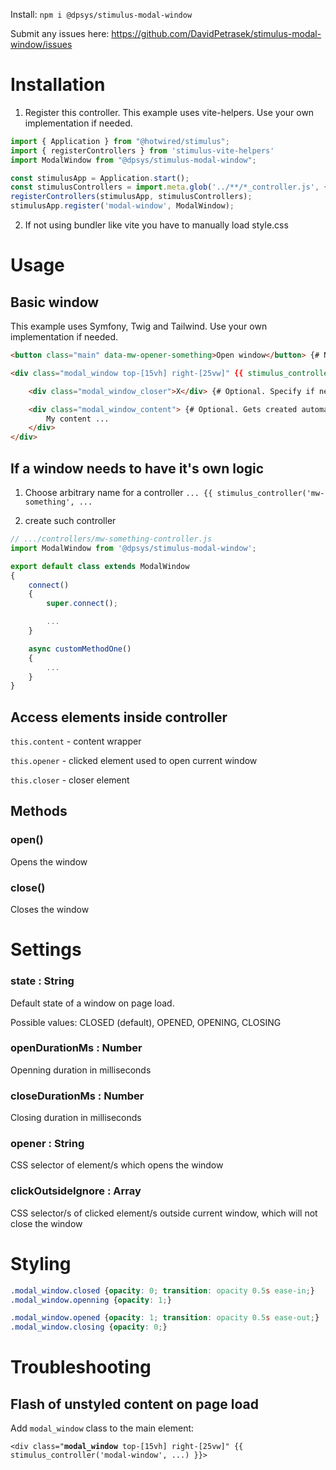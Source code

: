 Install: `npm i @dpsys/stimulus-modal-window`

Submit any issues here: https://github.com/DavidPetrasek/stimulus-modal-window/issues

###
###
# Installation
1. Register this controller. This example uses vite-helpers. Use your own implementation if needed.
``` javascript
import { Application } from "@hotwired/stimulus";
import { registerControllers } from 'stimulus-vite-helpers'
import ModalWindow from "@dpsys/stimulus-modal-window";

const stimulusApp = Application.start();
const stimulusControllers = import.meta.glob('../**/*_controller.js', { eager: true })
registerControllers(stimulusApp, stimulusControllers);
stimulusApp.register('modal-window', ModalWindow);
```

2. If not using bundler like vite you have to manually load style.css

###
###
# Usage

## Basic window
This example uses Symfony, Twig and Tailwind. Use your own implementation if needed.
``` html
<button class="main" data-mw-opener-something>Open window</button> {# Name of data attribute can be anything. E.g.: data-foo-bar  #}

<div class="modal_window top-[15vh] right-[25vw]" {{ stimulus_controller('modal-window', {opener: '[data-mw-opener-something]'}) }}>

    <div class="modal_window_closer">X</div> {# Optional. Specify if needed. #}

    <div class="modal_window_content"> {# Optional. Gets created automatically if doesn't exist. #} 
        My content ...
    </div>
</div>
```

## If a window needs to have it's own logic
1. Choose arbitrary name for a controller
`... {{ stimulus_controller('mw-something', ...`

2. create such controller
``` javascript
// .../controllers/mw-something-controller.js
import ModalWindow from '@dpsys/stimulus-modal-window';

export default class extends ModalWindow
{
	connect()
	{
		super.connect();

		...
	}

	async customMethodOne()
	{	
        ...															
	}
}
```

## Access elements inside controller
`this.content` - content wrapper

`this.opener` - clicked element used to open current window

`this.closer` - closer element

## Methods
### open()
Opens the window
### close()
Closes the window

###
###
# Settings
### state : String
Default state of a window on page load.

Possible values: CLOSED (default), OPENED, OPENING, CLOSING

### openDurationMs : Number
Openning duration in milliseconds
### closeDurationMs : Number
Closing duration in milliseconds
### opener : String
CSS selector of element/s which opens the window
### clickOutsideIgnore : Array
CSS selector/s of clicked element/s outside current window, which will not close the window

###
###
# Styling
``` css
.modal_window.closed {opacity: 0; transition: opacity 0.5s ease-in;}
.modal_window.openning {opacity: 1;}

.modal_window.opened {opacity: 1; transition: opacity 0.5s ease-out;}
.modal_window.closing {opacity: 0;}

```

###
###
# Troubleshooting

## Flash of unstyled content on page load
Add `modal_window` class to the main element:

`<div class="`**`modal_window`**` top-[15vh] right-[25vw]" {{ stimulus_controller('modal-window', ...) }}>`